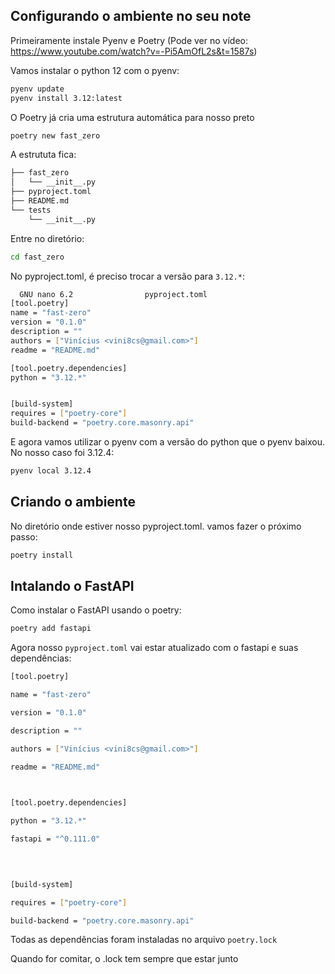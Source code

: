 ## Configurando o ambiente no seu note

Primeiramente instale Pyenv e Poetry (Pode ver no vídeo: https://www.youtube.com/watch?v=-Pi5AmOfL2s&t=1587s)

Vamos instalar o python 12 com o pyenv:

```bash
pyenv update
pyenv install 3.12:latest
```

O Poetry já cria uma estrutura automática para nosso preto

```bash
poetry new fast_zero
```

A estrututa fica:

```bash
├── fast_zero
│   └── __init__.py
├── pyproject.toml
├── README.md
└── tests
    └── __init__.py

```

Entre no diretório:

```bash
cd fast_zero
```

No pyproject.toml, é preciso trocar a versão para `3.12.*`:

```bash
  GNU nano 6.2                pyproject.toml                          
[tool.poetry]
name = "fast-zero"
version = "0.1.0"
description = ""
authors = ["Vinícius <vini8cs@gmail.com>"]
readme = "README.md"

[tool.poetry.dependencies]
python = "3.12.*"


[build-system]
requires = ["poetry-core"]
build-backend = "poetry.core.masonry.api"

```

E agora vamos utilizar o pyenv com a versão do python que o pyenv baixou. No nosso caso foi 3.12.4:

```bash
pyenv local 3.12.4
```

## Criando o ambiente

No diretório onde estiver nosso pyproject.toml. vamos fazer o próximo passo:

```bash
poetry install
```

## Intalando o FastAPI

Como instalar o FastAPI usando o poetry:

```bash
poetry add fastapi
```

Agora nosso `pyproject.toml` vai estar atualizado com o fastapi e suas dependências:

```bash
[tool.poetry]

name = "fast-zero"

version = "0.1.0"

description = ""

authors = ["Vinícius <vini8cs@gmail.com>"]

readme = "README.md"

  

[tool.poetry.dependencies]

python = "3.12.*"

fastapi = "^0.111.0"

  
  

[build-system]

requires = ["poetry-core"]

build-backend = "poetry.core.masonry.api"
```

Todas as dependências foram instaladas no arquivo `poetry.lock`

Quando for comitar, o .lock tem sempre que estar junto